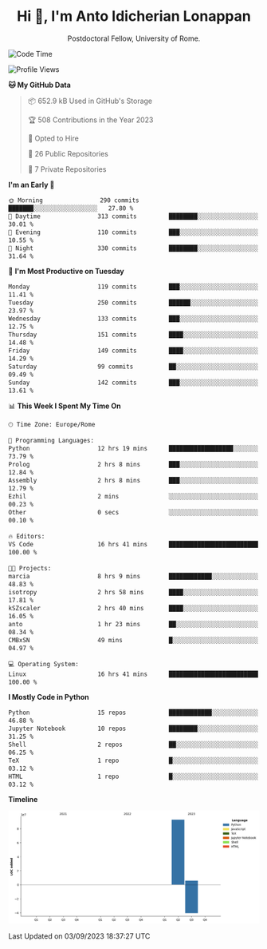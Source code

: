 
<h1 align="center">Hi 👋, I'm Anto Idicherian Lonappan</h1>
<p align="center">Postdoctoral Fellow, University of Rome. </p>


<!--START_SECTION:waka-->
![Code Time](http://img.shields.io/badge/Code%20Time-428%20hrs%2045%20mins-blue)

![Profile Views](http://img.shields.io/badge/Profile%20Views-0-blue)

**🐱 My GitHub Data** 

> 📦 652.9 kB Used in GitHub's Storage 
 > 
> 🏆 508 Contributions in the Year 2023
 > 
> 💼 Opted to Hire
 > 
> 📜 26 Public Repositories 
 > 
> 🔑 7 Private Repositories 
 > 
**I'm an Early 🐤** 

```text
🌞 Morning                290 commits         ███████░░░░░░░░░░░░░░░░░░   27.80 % 
🌆 Daytime                313 commits         ████████░░░░░░░░░░░░░░░░░   30.01 % 
🌃 Evening                110 commits         ███░░░░░░░░░░░░░░░░░░░░░░   10.55 % 
🌙 Night                  330 commits         ████████░░░░░░░░░░░░░░░░░   31.64 % 
```
📅 **I'm Most Productive on Tuesday** 

```text
Monday                   119 commits         ███░░░░░░░░░░░░░░░░░░░░░░   11.41 % 
Tuesday                  250 commits         ██████░░░░░░░░░░░░░░░░░░░   23.97 % 
Wednesday                133 commits         ███░░░░░░░░░░░░░░░░░░░░░░   12.75 % 
Thursday                 151 commits         ████░░░░░░░░░░░░░░░░░░░░░   14.48 % 
Friday                   149 commits         ████░░░░░░░░░░░░░░░░░░░░░   14.29 % 
Saturday                 99 commits          ██░░░░░░░░░░░░░░░░░░░░░░░   09.49 % 
Sunday                   142 commits         ███░░░░░░░░░░░░░░░░░░░░░░   13.61 % 
```


📊 **This Week I Spent My Time On** 

```text
🕑︎ Time Zone: Europe/Rome

💬 Programming Languages: 
Python                   12 hrs 19 mins      ██████████████████░░░░░░░   73.79 % 
Prolog                   2 hrs 8 mins        ███░░░░░░░░░░░░░░░░░░░░░░   12.84 % 
Assembly                 2 hrs 8 mins        ███░░░░░░░░░░░░░░░░░░░░░░   12.79 % 
Ezhil                    2 mins              ░░░░░░░░░░░░░░░░░░░░░░░░░   00.23 % 
Other                    0 secs              ░░░░░░░░░░░░░░░░░░░░░░░░░   00.10 % 

🔥 Editors: 
VS Code                  16 hrs 41 mins      █████████████████████████   100.00 % 

🐱‍💻 Projects: 
marcia                   8 hrs 9 mins        ████████████░░░░░░░░░░░░░   48.83 % 
isotropy                 2 hrs 58 mins       ████░░░░░░░░░░░░░░░░░░░░░   17.81 % 
kSZscaler                2 hrs 40 mins       ████░░░░░░░░░░░░░░░░░░░░░   16.05 % 
anto                     1 hr 23 mins        ██░░░░░░░░░░░░░░░░░░░░░░░   08.34 % 
CMBxSN                   49 mins             █░░░░░░░░░░░░░░░░░░░░░░░░   04.97 % 

💻 Operating System: 
Linux                    16 hrs 41 mins      █████████████████████████   100.00 % 
```

**I Mostly Code in Python** 

```text
Python                   15 repos            ████████████░░░░░░░░░░░░░   46.88 % 
Jupyter Notebook         10 repos            ████████░░░░░░░░░░░░░░░░░   31.25 % 
Shell                    2 repos             ██░░░░░░░░░░░░░░░░░░░░░░░   06.25 % 
TeX                      1 repo              █░░░░░░░░░░░░░░░░░░░░░░░░   03.12 % 
HTML                     1 repo              █░░░░░░░░░░░░░░░░░░░░░░░░   03.12 % 
```



**Timeline**

![Lines of Code chart](https://raw.githubusercontent.com/antolonappan/antolonappan/main/assets/bar_graph.png)


 Last Updated on 03/09/2023 18:37:27 UTC
<!--END_SECTION:waka-->
